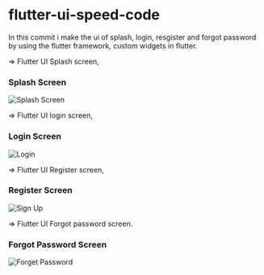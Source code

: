 # flutter-ui-speed-code
 In this commit i make the ui of splash, login, resgister and forgot password by using the flutter framework, custom widgets in flutter.
 

 
  => Flutter UI Splash screen,
  
 ### Splash Screen

![Splash Screen](https://user-images.githubusercontent.com/82260050/172823020-21b90f47-46ea-4fe9-8ab5-1c8ab85332cc.png)
 
  => Flutter UI login screen, 

### Login Screen

![Login](https://user-images.githubusercontent.com/82260050/172823402-80c7873b-0b4c-437a-a4db-0190310e9a7b.png)
 
 => Flutter UI Register screen,
 
 ### Register Screen

![Sign Up](https://user-images.githubusercontent.com/82260050/172823536-800fcc92-2582-4885-83b0-b4214220c212.png)
 
 => Flutter UI Forgot password screen.
 
 ### Forgot Password Screen

![Forget Password](https://user-images.githubusercontent.com/82260050/172824244-33a5095b-22d6-43d7-94f5-858cb107d011.png)
